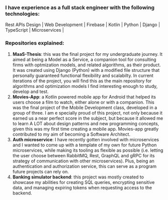 ### I have experience as a full stack engineer with the following technologies:
Rest APIs Design | Web Development | Firebase | Kotlin | Python | Django | TypeScript | Microservices |

### Repositories explained:
1. **MaaS-Thesis**: this was the final project for my undergraduate journey. It aimed at being a Model as a Service, a companion tool for consulting firms with optmization models, and related algorithms, as their product. It was created using Django (Python) with a modified file structure that personally guaranteed functional flexibility and scalabilty. In current iterations of the project, you will find this as the main repository for algorithms and optimization models I find interesting enough to study, develop and test.
2. **Movies-App**: a Kotlin powered mobile app for Android that helped its users choose a film to watch, either alone or with a companion. This was the final project of the Mobile Development class, developed in a group of three. I am e specially proud of this project, not only because it earned us a near perfect score in the subject, but because it allowed me to learn A LOT about design patterns and new programming concepts, given this was my first time creating a mobile app. Movies-app greatly contributed to my aim of becoming a Software Architect.
3. **Auth microservice**: I have recently gotten involved with microservices and I wanted to come up with a template of my own for future Python microservices, while making its tooling as flexible as possible (i.e. letting the user choose between RabbitMQ, Rest, GraphQL and gRPC for its strategy of communication with other microservices). Plus, being an authentication and authorization service, this can serve as a program future projects can rely on.
4. **Banking simulator backend**: this project was mostly created to showcase my abilities for creating SQL queries, encrypting sensitive data, and managing expiring tokens when requesting access to the backend.
